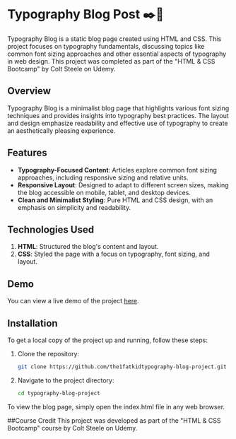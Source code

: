 # Typography Blog Post ✒️📃

Typography Blog is a static blog page created using HTML and CSS. This project focuses on typography fundamentals, discussing topics like common font sizing approaches and other essential aspects of typography in web design. This project was completed as part of the "HTML & CSS Bootcamp" by Colt Steele on Udemy.


## Overview

Typography Blog is a minimalist blog page that highlights various font sizing techniques and provides insights into typography best practices. The layout and design emphasize readability and effective use of typography to create an aesthetically pleasing experience.


## Features

- **Typography-Focused Content**: Articles explore common font sizing approaches, including responsive sizing and relative units.
- **Responsive Layout**: Designed to adapt to different screen sizes, making the blog accessible on mobile, tablet, and desktop devices.
- **Clean and Minimalist Styling**: Pure HTML and CSS design, with an emphasis on simplicity and readability.

## Technologies Used

1. **HTML**: Structured the blog's content and layout.
2. **CSS**: Styled the page with a focus on typography, font sizing, and layout.

## Demo

You can view a live demo of the project [here](https://the1fatkid.github.io/typography-blog-project).  


## Installation

To get a local copy of the project up and running, follow these steps:

1. Clone the repository:

    ```bash
    git clone https://github.com/the1fatkidtypography-blog-project.git
    ```

2. Navigate to the project directory:

    ```bash
    cd typography-blog-project
    ```
To view the blog page, simply open the index.html file in any web browser.    

##Course Credit
This project was developed as part of the "HTML & CSS Bootcamp" course by Colt Steele on Udemy.
    
